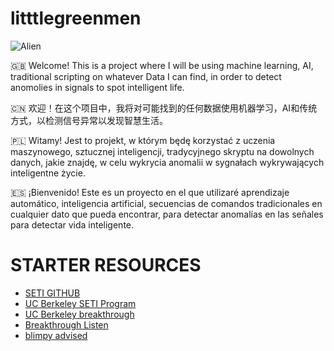 # litttlegreenmen

![Alien](https://cdn.geekwire.com/wp-content/uploads/2017/08/170831-life-space-630x425.jpg)

🇬🇧 Welcome! This is a project where I will be using machine learning, AI, traditional scripting on whatever Data I can find, in order to detect anomolies in signals to spot intelligent life. 

🇨🇳 欢迎！在这个项目中，我将对可能找到的任何数据使用机器学习，AI和传统方式，以检测信号异常以发现智慧生活。

🇵🇱 Witamy! Jest to projekt, w którym będę korzystać z uczenia maszynowego, sztucznej inteligencji, tradycyjnego skryptu na dowolnych danych, jakie znajdę, w celu wykrycia anomalii w sygnałach wykrywających inteligentne życie.

🇪🇸 ¡Bienvenido! Este es un proyecto en el que utilizaré aprendizaje automático, inteligencia artificial, secuencias de comandos tradicionales en cualquier dato que pueda encontrar, para detectar anomalías en las señales para detectar vida inteligente.


# STARTER RESOURCES 

- [SETI GITHUB](https://github.com/SETI)
- [UC Berkeley SETI Program](https://github.com/UCBerkeleySETI)
- [UC Berkeley breakthrough](https://github.com/UCBerkeleySETI/breakthrough)
- [Breakthrough Listen](http://seti.berkeley.edu/listen/)
- [blimpy advised](https://github.com/UCBerkeleySETI/blimpy)